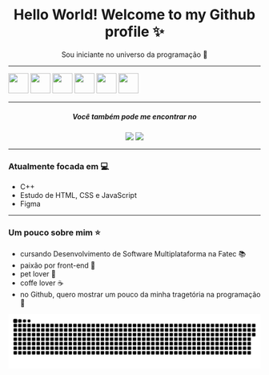 <div align='center'>
<h1>Hello World! Welcome to my Github profile ✨ </h1>
<p>Sou iniciante no universo da programação 💜</p>
</div>

<hr />

<div align='center' style="display: inline">
  <img width='40' height='40' src="https://cdn.jsdelivr.net/gh/devicons/devicon@latest/icons/java/java-original-wordmark.svg" />
  <img width='40' height='40' src="https://cdn.jsdelivr.net/gh/devicons/devicon@latest/icons/javascript/javascript-original.svg" />
  <img width='40' height='40' src="https://cdn.jsdelivr.net/gh/devicons/devicon@latest/icons/css3/css3-original-wordmark.svg" />
  <img width='40' height='40' src="https://cdn.jsdelivr.net/gh/devicons/devicon@latest/icons/html5/html5-original.svg" />
  <img width='40' height='40' src="https://cdn.jsdelivr.net/gh/devicons/devicon@latest/icons/cplusplus/cplusplus-original.svg" />
  <img width='40' height='40' src="https://cdn.jsdelivr.net/gh/devicons/devicon@latest/icons/mysql/mysql-plain-wordmark.svg" />
</div>

<hr />

<div align='center'>
<h5>Você também pode me encontrar no</h5>
<a href="https://www.linkedin.com/in/beatriz-martins-10343713b/" target="_blank" ><img src="https://img.shields.io/badge/linkedin-%230077B5.svg?style=for-the-badge&logo=linkedin&logoColor=white"/></a>
<a href="https://www.instagram.com/_beamrt/" target="_blank" ><img src="https://img.shields.io/badge/Instagram-%23E4405F.svg?style=for-the-badge&logo=Instagram&logoColor=white"/></a> 
</div>

<hr />

<h3>Atualmente focada em 💻</h3>
<ul>
  <li>C++</li>
  <li>Estudo de HTML, CSS e JavaScript</li>
  <li>Figma</li>
</ul>

<hr />

<h3>Um pouco sobre mim ⭐</h3>
<nav>
  <ul>
   <li>cursando Desenvolvimento de Software Multiplataforma na Fatec 📚</li>
   <li>paixão por front-end 💜</li>
   <li>pet lover 🐶</li>
   <li>coffe lover ☕</li>
   <li>no Github, quero mostrar um pouco da minha tragetória na programação 🚀 </li>
  </ul>
</nav>

![snake gif](https://github.com/beamrt/beamrt/blob/output/github-contribution-grid-snake.svg)
